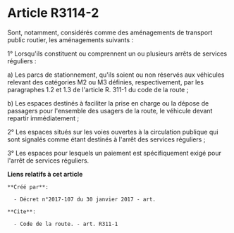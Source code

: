 # Article R3114-2

Sont, notamment, considérés comme des aménagements de transport public routier, les aménagements suivants :

1° Lorsqu'ils constituent ou comprennent un ou plusieurs arrêts de services réguliers :

a) Les parcs de stationnement, qu'ils soient ou non réservés aux véhicules relevant des catégories M2 ou M3 définies,
respectivement, par les paragraphes 1.2 et 1.3 de l'article R. 311-1 du code de la route ;

b) Les espaces destinés à faciliter la prise en charge ou la dépose de passagers pour l'ensemble des usagers de la route, le
véhicule devant repartir immédiatement ;

2° Les espaces situés sur les voies ouvertes à la circulation publique qui sont signalés comme étant destinés à l'arrêt des
services réguliers ;

3° Les espaces pour lesquels un paiement est spécifiquement exigé pour l'arrêt de services réguliers.

**Liens relatifs à cet article**

	**Créé par**:

	  - Décret n°2017-107 du 30 janvier 2017 - art.

	**Cite**:

	  - Code de la route. - art. R311-1
